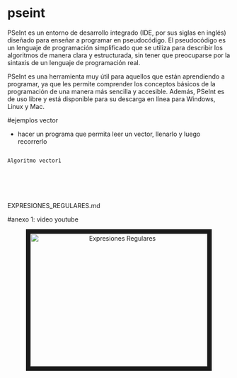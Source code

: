 # pseint
<p>
PSeInt es un entorno de desarrollo integrado (IDE, por sus siglas en inglés) diseñado para enseñar a programar en pseudocódigo. El pseudocódigo es un lenguaje de programación simplificado que se utiliza para describir los algoritmos de manera clara y estructurada, sin tener que preocuparse por la sintaxis de un lenguaje de programación real.
</p>
<p>
PSeInt es una herramienta muy útil para aquellos que están aprendiendo a programar, ya que les permite comprender los conceptos básicos de la programación de una manera más sencilla y accesible. Además, PSeInt es de uso libre y está disponible para su descarga en línea para Windows, Linux y Mac.
</p>

#ejemplos vector
- hacer un programa que permita leer un vector, llenarlo y luego recorrerlo
<pre>
<code>
Algoritmo vector1




</code>
</pre>

EXPRESIONES_REGULARES.md


#anexo 1: video youtube
<p align="center">
  <a href="https://www.youtube.com/watch?v=wfogZfIS03U"_blank">
     <img src="https://i.ytimg.com/vi/wfogZfIS03U/hq720.jpg" alt="Expresiones Regulares" width="400" height="300" border="10" /></a>
  <a href="https://www.youtube.com/watch?v=wfogZfIS03U"></a>
</p>